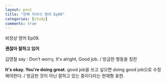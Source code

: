 ```yaml
---
layout: post
title: "진짜 미국식 영어 Ep09"
categories: [study]
comments: true
---
```


비정상 영어 Ep09. 

<b> 괜찮아 잘하고 있어 </b>

김영철 say : Don't worry, It's alright, Good job. / 방금한 행동을 칭찬

<b> It's okay. You're doing great.</b>
good job을 쓰고 싶으면 doing good job으로 수정해야한다. / 방금한 것이 아닌 잘하고 있는 중이다라는 현재형 표현.

